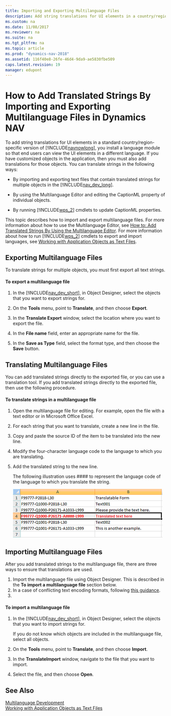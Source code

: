 ```yaml
---
title: Importing and Exporting Multilanguage Files
description: Add string translations for UI elements in a country/region-specific version, and install a language module to support viewing in different languages.
ms.custom: na
ms.date: 11/08/2017
ms.reviewer: na
ms.suite: na
ms.tgt_pltfrm: na
ms.topic: article
ms.prod: "dynamics-nav-2018"
ms.assetid: 116f40e8-26fe-46d4-9da9-ae5830fbe509
caps.latest.revision: 19
manager: edupont
---
```

# How to Add Translated Strings By Importing and Exporting Multilanguage Files in Dynamics NAV
To add string translations for UI elements in a standard country/region-specific version of [!INCLUDE[navnowlong](includes/navnowlong_md.md)], you install a language module so that end users can view the UI elements in a different language. If you have customized objects in the application, then you must also add translations for those objects. You can translate strings in the following ways:  
  
-   By importing and exporting text files that contain translated strings for multiple objects in the [!INCLUDE[nav_dev_long](includes/nav_dev_long_md.md)].  
  
-   By using the Multilanguage Editor and editing the CaptionML property of individual objects.  
  
-   By running [!INCLUDE[wps_2](includes/wps_2_md.md)] cmdlets to update CaptionML properties.  
  
 This topic describes how to import and export multilanguage files. For more information about how to use the Multilanguage Editor, see [How to: Add Translated Strings By Using the Multilanguage Editor](How-to--Add-Translated-Strings-By-Using-the-Multilanguage-Editor.md). For more information about how to run [!INCLUDE[wps_2](includes/wps_2_md.md)] cmdlets to export and import languages, see [Working with Application Objects as Text Files](Working-with-Application-Objects-as-Text-Files.md).  
  
## Exporting Multilanguage Files  
 To translate strings for multiple objects, you must first export all text strings.  
  
#### To export a multilanguage file  
  
1.  In the [!INCLUDE[nav_dev_short](includes/nav_dev_short_md.md)], in Object Designer, select the objects that you want to export strings for.  
  
2.  On the **Tools** menu, point to **Translate**, and then choose **Export**.  
  
3.  In the **Translate Export** window, select the location where you want to export the file.  
  
4.  In the **File name** field, enter an appropriate name for the file.  
  
5.  In the **Save as Type** field, select the format type, and then choose the **Save** button.  
  
## Translating Multilanguage Files  
 You can add translated strings directly to the exported file, or you can use a translation tool. If you add translated strings directly to the exported file, then use the following procedure.  
  
#### To translate strings in a multilanguage file  
  
1.  Open the multilanguage file for editing. For example, open the file with a text editor or in Microsoft Office Excel.  
  
2.  For each string that you want to translate, create a new line in the file.  
  
3.  Copy and paste the source ID of the item to be translated into the new line.  
  
4.  Modify the four-character language code to the language to which you are translating.  
  
5.  Add the translated string to the new line.  
  
     The following illustration uses \#\#\#\# to represent the language code of the language to which you translate the string.  
  
     ![Translated Strings file in Excel](media/NAV_PLAT_TranslatingStrings.png "NAV\_PLAT\_TranslatingStrings")  
  
## Importing Multilanguage Files  
After you add translated strings to the multilanguage file, there are three ways to ensure that translations are used.

1. Import the multilanguage file using Object Designer. This is described in the **To import a multilanguage file** section below.
2. In a case of conflicting text encoding formats, following [this guidance](https://docs.microsoft.com/en-us/previous-versions/dynamicsnav-2016/dn479852(v=nav.90)).
3.  
  
#### To import a multilanguage file  
  
1.  In the [!INCLUDE[nav_dev_short](includes/nav_dev_short_md.md)], in Object Designer, select the objects that you want to import strings for.  
  
     If you do not know which objects are included in the multilanguage file, select all objects.  
  
2.  On the **Tools** menu, point to **Translate**, and then choose **Import**.  
  
3.  In the **TranslateImport** window, navigate to the file that you want to import.  
  
4.  Select the file, and then choose **Open**.  
  
## See Also  
 [Multilanguage Development](Multilanguage-Development.md)   
 [Working with Application Objects as Text Files](Working-with-Application-Objects-as-Text-Files.md)